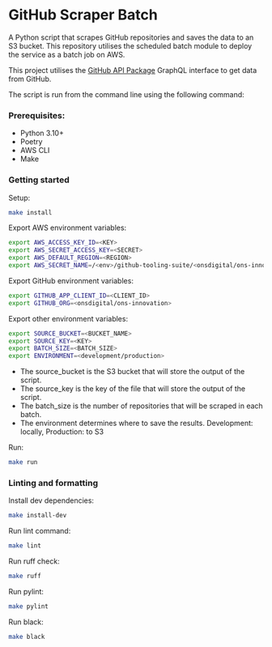 # GitHub Scraper Batch

A Python script that scrapes GitHub repositories and saves the data to an S3 bucket. This repository utilises the scheduled batch module to deploy the service as a batch job on AWS. 

This project utilises the [GitHub API Package](https://github.com/ONS-Innovation/github-api-package) GraphQL interface to get data from GitHub.

The script is run from the command line using the following command:

### Prerequisites:

- Python 3.10+
- Poetry
- AWS CLI
- Make

### Getting started

Setup:
```bash
make install
```

Export AWS environment variables:
```bash
export AWS_ACCESS_KEY_ID=<KEY>
export AWS_SECRET_ACCESS_KEY=<SECRET>
export AWS_DEFAULT_REGION=<REGION>
export AWS_SECRET_NAME=/<env>/github-tooling-suite/<onsdigital/ons-innovation>
```

Export GitHub environment variables:
```bash
export GITHUB_APP_CLIENT_ID=<CLIENT_ID>
export GITHUB_ORG=<onsdigital/ons-innovation>
```

Export other environment variables:
```bash
export SOURCE_BUCKET=<BUCKET_NAME>
export SOURCE_KEY=<KEY>
export BATCH_SIZE=<BATCH_SIZE>
export ENVIRONMENT=<development/production>
```

- The source_bucket is the S3 bucket that will store the output of the script.
- The source_key is the key of the file that will store the output of the script.
- The batch_size is the number of repositories that will be scraped in each batch.
- The environment determines where to save the results. Development: locally, Production: to S3

Run:
```bash
make run
```

### Linting and formatting

Install dev dependencies:
```bash
make install-dev
```

Run lint command:
```bash
make lint
```

Run ruff check:
```bash
make ruff
```

Run pylint:
```bash
make pylint
```

Run black:
```bash
make black
```




